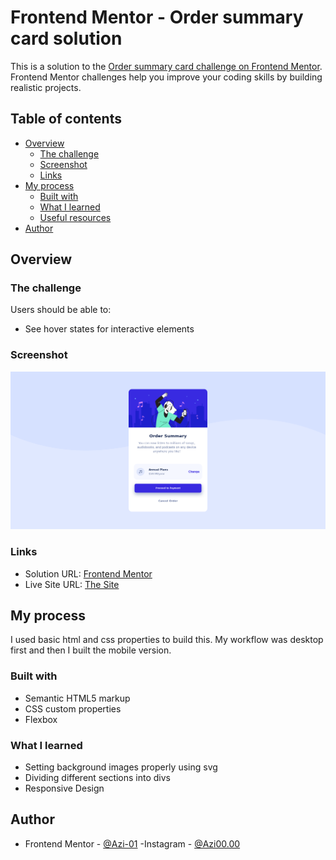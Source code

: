 # Frontend Mentor - Order summary card solution

This is a solution to the [Order summary card challenge on Frontend Mentor](https://www.frontendmentor.io/challenges/order-summary-component-QlPmajDUj). Frontend Mentor challenges help you improve your coding skills by building realistic projects. 

## Table of contents

- [Overview](#overview)
  - [The challenge](#the-challenge)
  - [Screenshot](#screenshot)
  - [Links](#links)
- [My process](#my-process)
  - [Built with](#built-with)
  - [What I learned](#what-i-learned)
  - [Useful resources](#useful-resources)
- [Author](#author)


## Overview

### The challenge

Users should be able to:

- See hover states for interactive elements

### Screenshot

![](./Screenshot.jpg)


### Links

- Solution URL: [Frontend Mentor](https://your-solution-url.com)
- Live Site URL: [The Site](https://your-live-site-url.com)

## My process
I used basic html and css properties to build this. My workflow was desktop first and then I built the mobile version.

### Built with

- Semantic HTML5 markup
- CSS custom properties
- Flexbox


### What I learned

- Setting background images properly using svg
- Dividing different sections into divs
- Responsive Design

## Author

- Frontend Mentor - [@Azi-01](https://www.frontendmentor.io/profile/Azi-01)
-Instagram - [@Azi00.00](https://www.instagram.com/azi00.00)
